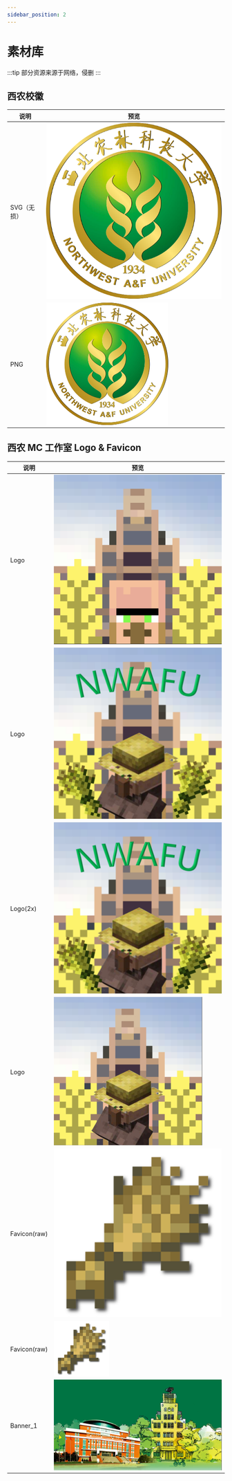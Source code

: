 ```yaml
---
sidebar_position: 2
---
```


# 素材库

:::tip 部分资源来源于网络，侵删
:::

## 西农校徽

| 说明        | 预览                                                                               |
| ----------- | ---------------------------------------------------------------------------------- |
| SVG（无损） | ![Northwest_A&F_University.png](./materials/西农校徽/Northwest_A&F_University.svg) |
| PNG         | ![Northwest_A&F_University.png](./materials/西农校徽/Northwest_A&F_University.png) |

## 西农 MC 工作室 Logo & Favicon

| 说明         | 预览                                                          |
| ------------ | ------------------------------------------------------------- |
| Logo         | ![logo_74EA65E3.png](./materials/Studio/logo_74EA65E3.png)    |
| Logo         | ![logo_9E03AFF3.png](./materials/Studio/logo_9E03AFF3.png)    |
| Logo(2x)     | ![logo_9E03AFF3.png](./materials/Studio/logo_9E03AFF3_2x.png) |
| Logo         | ![logo_B4696E99.png](./materials/Studio/logo_B4696E99.png)    |
| Favicon(raw) | ![logo_B4696E99.png](./materials/Studio/Favicon_raw.webp)     |
| Favicon(raw) | ![logo_B4696E99.png](./materials/Studio/Favicon_128x.webp)    |
| Banner_1     | ![logo_B4696E99.png](./materials/Banner/banner_1.png)         |
